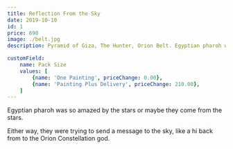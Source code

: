 ```yaml
---
title: Reflection From the Sky
date: 2019-10-10
id: 1
price: 690
image: ./belt.jpg
description: Pyramid of Giza, The Hunter, Orion Belt. Egyptian pharoh was so amazed by the stars or maybe they come from the stars. Either way, they were trying to send a message to the sky, like a hi back from to the Orion Constellation god.

customField: 
    name: Pack Size
    values: [
        {name: 'One Painting', priceChange: 0.00}, 
        {name: 'Painting Plus Delivery', priceChange: 210.00},
    ]
---
```

Egyptian pharoh was so amazed by the stars or maybe they come from the stars.

Either way, they were trying to send a message to the sky, like a hi back from to the Orion Constellation god.
 